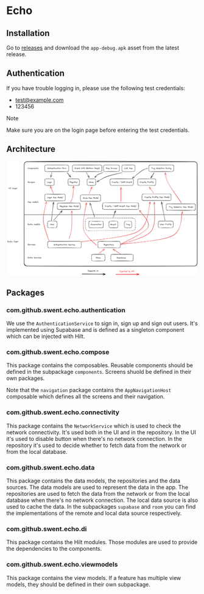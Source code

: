 # Echo

## Installation

Go to [releases](https://github.com/echo-swent/echo/releases) and download the `app-debug.apk` asset from the latest release.

## Authentication

If you have trouble logging in, please use the following test credentials:

- test@example.com
- 123456

> [!NOTE]
> Make sure you are on the login page before entering the test credentials.

## Architecture

![Architecture](docs/architecture.png)

## Packages

### com.github.swent.echo.authentication

We use the `AuthenticationService` to sign in, sign up and sign out users. It's implemented using
Supabase and is defined as a singleton component which can be injected with Hilt.

### com.github.swent.echo.compose

This package contains the composables. Reusable components should be defined in the subpackage 
`components`. Screens shuold be defined in their own packages.

Note that the `navigation` package contains the `AppNavigationHost` composable which defines all the
screens and their navigation.

### com.github.swent.echo.connectivity

This package contains the `NetworkService` which is used to check the network connectivity. It's
used both in the UI and in the repository. In the UI it's used to disable button when there's no
network connection. In the repository it's used to decide whether to fetch data from the network or 
from the local database.

### com.github.swent.echo.data

This package contains the data models, the repositories and the data sources. The data models are
used to represent the data in the app. The repositories are used to fetch the data from the network
or from the local database when there's no network connection. The local data source is also used to
cache the data. In the subpackages `supabase` and `room` you can find the implementations of the
remote and local data source respectively.

### com.github.swent.echo.di

This package contains the Hilt modules. Those modules are used to provide the dependencies to the
components.

### com.github.swent.echo.viewmodels

This package contains the view models. If a feature has multiple view models, they should be defined
in their own subpackage.